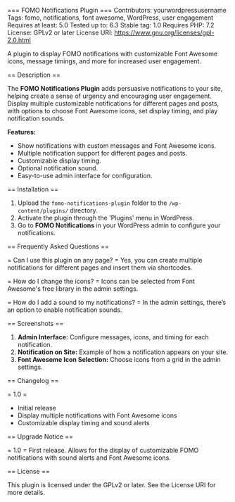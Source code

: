 === FOMO Notifications Plugin ===
Contributors: yourwordpressusername
Tags: fomo, notifications, font awesome, WordPress, user engagement
Requires at least: 5.0
Tested up to: 6.3
Stable tag: 1.0
Requires PHP: 7.2
License: GPLv2 or later
License URI: https://www.gnu.org/licenses/gpl-2.0.html

A plugin to display FOMO notifications with customizable Font Awesome icons, message timings, and more for increased user engagement.

== Description ==

The **FOMO Notifications Plugin** adds persuasive notifications to your site, helping create a sense of urgency and encouraging user engagement. Display multiple customizable notifications for different pages and posts, with options to choose Font Awesome icons, set display timing, and play notification sounds.

**Features:**
* Show notifications with custom messages and Font Awesome icons.
* Multiple notification support for different pages and posts.
* Customizable display timing.
* Optional notification sound.
* Easy-to-use admin interface for configuration.

== Installation ==

1. Upload the `fomo-notifications-plugin` folder to the `/wp-content/plugins/` directory.
2. Activate the plugin through the 'Plugins' menu in WordPress.
3. Go to **FOMO Notifications** in your WordPress admin to configure your notifications.

== Frequently Asked Questions ==

= Can I use this plugin on any page? =
Yes, you can create multiple notifications for different pages and insert them via shortcodes.

= How do I change the icons? =
Icons can be selected from Font Awesome's free library in the admin settings.

= How do I add a sound to my notifications? =
In the admin settings, there’s an option to enable notification sounds.

== Screenshots ==

1. **Admin Interface:** Configure messages, icons, and timing for each notification.
2. **Notification on Site:** Example of how a notification appears on your site.
3. **Font Awesome Icon Selection:** Choose icons from a grid in the admin settings.

== Changelog ==

= 1.0 =
* Initial release
* Display multiple notifications with Font Awesome icons
* Customizable display timing and sound alerts

== Upgrade Notice ==

= 1.0 =
First release. Allows for the display of customizable FOMO notifications with sound alerts and Font Awesome icons.

== License ==

This plugin is licensed under the GPLv2 or later. See the License URI for more details.
